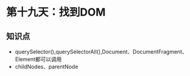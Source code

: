 第十九天：找到DOM
==============================
## 知识点
* querySelector(),querySelectorAll(),Document、DocumentFragment、Element都可以调用
* childNodes、parentNode